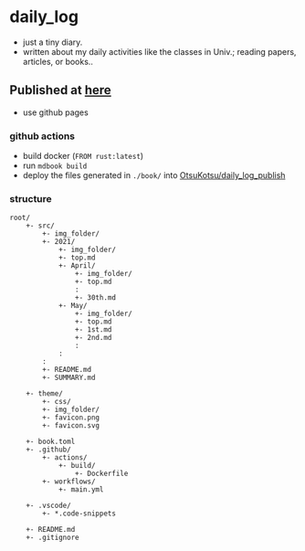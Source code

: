 # daily_log
- just a tiny diary. 
- written about my daily activities like the classes in Univ.; reading papers, articles, or books..

## **Published at** [**here**](https://otsukotsu.github.io/daily_log_publish/)
- use github pages

### **github actions**
- build docker (`FROM rust:latest`)
- run `mdbook build`
- deploy the files generated in `./book/` into [OtsuKotsu/daily_log_publish](https://github.com/OtsuKotsu/daily_log_publish)

### **structure**
```
root/
    +- src/
        +- img_folder/
        +- 2021/
            +- img_folder/
            +- top.md
            +- April/
                +- img_folder/
                +- top.md
                :
                +- 30th.md
            +- May/
                +- img_folder/
                +- top.md
                +- 1st.md
                +- 2nd.md
                :
            :
        :
        +- README.md
        +- SUMMARY.md

    +- theme/
        +- css/
        +- img_folder/
        +- favicon.png
        +- favicon.svg

    +- book.toml
    +- .github/
        +- actions/
            +- build/
                +- Dockerfile
        +- workflows/
            +- main.yml

    +- .vscode/
        +- *.code-snippets

    +- README.md
    +- .gitignore

```
